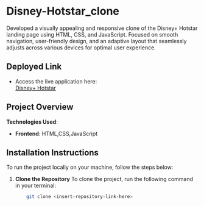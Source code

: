 # Disney-Hotstar_clone
Developed a visually appealing and responsive clone of the Disney+ Hotstar landing page using HTML, CSS, and JavaScript. Focused on smooth navigation, user-friendly design, and an adaptive layout that seamlessly adjusts across various devices for optimal user experience.

## Deployed Link

- Access the live application here:  
  [Disney+ Hotstar](https://hotstar-anurag.netlify.app/)

## Project Overview

**Technologies Used**:  
- **Frontend**: HTML,CSS,JavaScript

## Installation Instructions

To run the project locally on your machine, follow the steps below:

1. **Clone the Repository**
 To clone the project, run the following command in your terminal:
   ```bash
       git clone <insert-repository-link-here>

    
